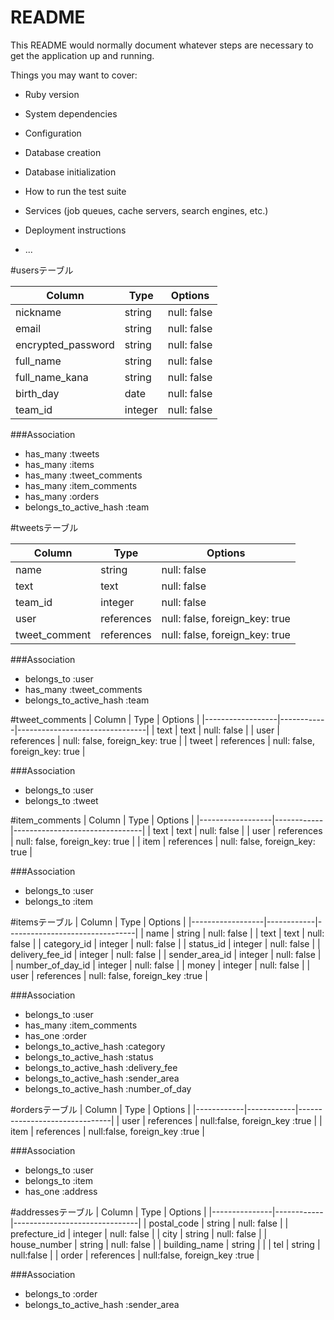 # README

This README would normally document whatever steps are necessary to get the
application up and running.

Things you may want to cover:

* Ruby version

* System dependencies

* Configuration

* Database creation

* Database initialization

* How to run the test suite

* Services (job queues, cache servers, search engines, etc.)

* Deployment instructions

* ...

#usersテーブル

| Column             |  Type   | Options     |
|--------------------|---------|-------------|
| nickname           | string  | null: false |
| email              | string  | null: false |
| encrypted_password | string  | null: false |
| full_name          | string  | null: false |
| full_name_kana     | string  | null: false |
| birth_day          | date    | null: false |
| team_id            | integer | null: false |

###Association
- has_many :tweets
- has_many :items
- has_many :tweet_comments
- has_many :item_comments
- has_many :orders
- belongs_to_active_hash :team

#tweetsテーブル

| Column           |  Type      | Options                        |
|------------------|------------|--------------------------------|
| name             | string     | null: false                    |
| text             | text       | null: false                    |
| team_id          | integer    | null: false                    |
| user             | references | null: false, foreign_key: true |
| tweet_comment    | references | null: false, foreign_key: true |

###Association
- belongs_to :user
- has_many :tweet_comments
- belongs_to_active_hash :team

#tweet_comments
| Column           |  Type      | Options                        |
|------------------|------------|--------------------------------|
| text             | text       | null: false                    |
| user             | references | null: false, foreign_key: true |
| tweet            | references | null: false, foreign_key: true |


###Association
- belongs_to :user
- belongs_to :tweet

#item_comments
| Column           |  Type      | Options                        |
|------------------|------------|--------------------------------|
| text             | text       | null: false                    |
| user             | references | null: false, foreign_key: true |
| item             | references | null: false, foreign_key: true |


###Association
- belongs_to :user
- belongs_to :item


#itemsテーブル
| Column           |  Type      | Options                        |
|------------------|------------|--------------------------------|
| name             | string     | null: false                    |
| text             | text       | null: false                    |
| category_id      | integer    | null: false                    |
| status_id        | integer    | null: false                    |
| delivery_fee_id  | integer    | null: false                    |
| sender_area_id   | integer    | null: false                    |
| number_of_day_id | integer    | null: false                    |
| money            | integer    | null: false                    |
| user             | references | null: false, foreign_key :true |

###Association
- belongs_to :user
- has_many :item_comments
- has_one :order
- belongs_to_active_hash :category
- belongs_to_active_hash :status
- belongs_to_active_hash :delivery_fee
- belongs_to_active_hash :sender_area
- belongs_to_active_hash :number_of_day


#ordersテーブル
| Column     |  Type      | Options                       |
|------------|------------|-------------------------------|
| user       | references | null:false, foreign_key :true |
| item       | references | null:false, foreign_key :true |

###Association
- belongs_to :user
- belongs_to :item
- has_one :address

#addressesテーブル
| Column        |  Type      | Options                       |
|---------------|------------|-------------------------------|
| postal_code   | string     | null: false                   |
| prefecture_id | integer    | null: false                   |
| city  | string     | null: false                   |
| house_number  | string     | null: false                   |
| building_name | string     |                               |
| tel           | string     | null:false                    |
| order      | references | null:false, foreign_key :true |

###Association
- belongs_to :order
- belongs_to_active_hash :sender_area





